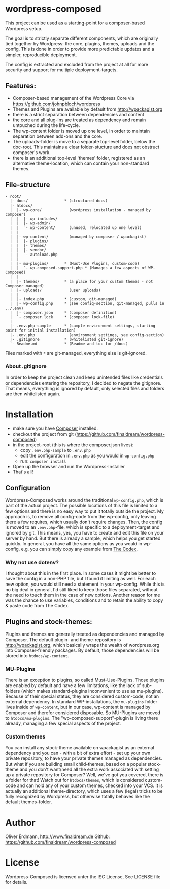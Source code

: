 # wordpress-composed
This project can be used as a starting-point for a composer-based Wordpress setup.

The goal is to strictly separate different components, which are originally tied
together by Wordpress: the core, plugins, themes, uploads and the
config. This is done in order to provide more predictable updates and a simpler,
reproducible deployment.

The config is extracted and excluded from the project at all for more security and
support for multiple deployment-targets.

## Features:

* Composer-based management of the Wordpress Core
    via https://github.com/johnpbloch/wordpress
* Themes and Plugins are available by default from http://wpackagist.org
* there is a strict separation between dependencies and content
* the core and all plug-ins are treated as dependency and remain untouched
    during the life-cycle.
* The wp-content folder is moved up one level, in order to maintain separation
    between add-ons and the core.
* The uploads-folder is move to a separate top-level folder, below the doc-root.
    This maintains a clear folder-stucture and does not obstruct composer's work.
* there is an additional top-level 'themes' folder, registered as an alternative
    theme-location, which can contain your non-standard themes.

## File-structure

```
- root/
  |- docs/                * (structured docs)
  |- htdocs/
  |  |- wp-core/            (wordpress installation - managed by composer)
  |  |  |- wp-includes/
  |  |  |- wp-admin/
  |  |  `- wp-content/      (unused, relocated up one level)
  |  |
  |  |- wp-content/         (managed by composer / wpackagist)
  |  |  |- plugins/
  |  |  |- themes/
  |  |  |- vendor/
  |  |  `- autoload.php
  |  |
  |  |- mu-plugins/       * (Must-Use Plugins, custom-code)
  |  |  `- wp-composed-support.php * (Manages a few aspects of WP-Composed)
  |  |
  |  |- themes/           * (a place for your custom themes - not Composer managed)
  |  |- uploads/            (user uploads)
  |  |
  |  |- index.php         * (custom, git-managed)
  |  |- wp-config.php     * (see config-section, git-managed, pulls in ../.env)
  |  |- composer.json     * (composer definition)
  |  `- composer.lock     * (composer lock-file)
  |
  |- .env.php-sample      * (sample environment settings, starting point for initial installation)
  |- .env.php               (environment settings, see config-section)
  |- .gitignore           * (whitelisted git-ignore)
  `- Readme.md            * (Readme and toc for /docs)

```

Files marked with *`*`* are git-managed, everything else is git-ignored.

### About .gitignore

In order to keep the project clean and keep unintended files like credentials or
dependencies entering the repository, I decided to negate the gitignore.
That means, everything is ignored by default, only selected files and folders
are then whitelisted again.

# Installation

* make sure you have [Composer](https://getcomposer.org/doc/00-intro.md#installation-nix) installed.
* checkout the project from git (https://github.com/finaldream/wordpress-composed)
* in the project-root (this is where the composer.json lives):
  * copy `.env.php-sample` to `.env.php`
  * edit the configuration in `.env.php` as you would in `wp-config.php`
  * run: `composer install`
* Open up the browser and run the Wordpress-Installer
* That's all!

## Configuration

Wordpress-Composed works around the traditional `wp-config.php`, which is part of the actual project. The possible locations of this file is limited to a few options and there is no easy way to put it totally outside the project.
My approach is, to remove all config-code from the wp-config, only leaving there a few requires, which usually don't require changes. Then, the config is moved to an `.env.php`-file, which is specific to a deployment-target and ignored by git. This means, yes, you have to create and edit this file on your server by hand.
But there is already a sample, which helps you get started quickly.
In general, you have all the same options as you would in wp-config, e.g. you can simply copy any example from [The Codex](http://codex.wordpress.org/Editing_wp-config.php).

### Why not use dotenv?
I thought about this in the first place. In some cases it might be better to save the config in a non-PHP file, but I found it limiting as well. For each new option, you would still need a statement in your wp-config. While this is no big deal in general, I'd still liked to keep those files separated, without the need to touch them in the case of new options.
Another reason for me was the chance to use variables, conditions and to retain the ability to copy & paste code from The Codex.

## Plugins and stock-themes:
Plugins and themes are generally treated as dependencies and managed by Composer.
The default plugin- and theme-repository is http://wpackagist.org, which basically wraps the wealth of wordpress.org into Composer-friendly packages.
By default, those dependencies will be stored into `htdocs/wp-content`.

### MU-Plugins
There is an exception to plugins, so called Must-Use-Plugins. Those plugins are enabled by default and have a few limitations, like the lack of sub-folders (which makes standard-plugins inconvenient to use as mu-plugins). Because of their special status, they are considered custom-code, not an external dependency. In standard WP-installations, the `mu-plugins` folder lives inside of `wp-content`, but in our case, wp-content is managed by Composer and therefor considered disposable. So MU-Plugins are moved to `htdocs/mu-plugins`. The "wp-composed-support"-plugin is living there already, managing a few special aspects of the project.

### Custom themes

You can install any stock-theme available on wpackagist as an external dependency and you can - with a bit of extra effort - set up your own private repository, to have your private themes managed as dependencies. But what if you are building small child-themes, based on a popular stock-theme and you don't want/need all the extra work associated with setting up a private repository for Composer? Well, we've got you covered, there is a folder for that! Watch out for `htdocs/themes`, which is considered custom-code and can hold any of your custom themes, checked into your VCS. It is actually an additional theme-directory, which uses a few (legal) tricks to be fully recognized by Wordpress, but otherwise totally behaves like the default themes-folder.

# Author
Oliver Erdmann, http://www.finaldream.de
Github: https://github.com/finaldream/wordpress-composed

# License
Wordpress-Composed is licensed unter the ISC License, See LICENSE file for details.
